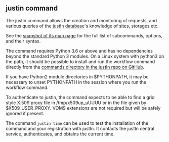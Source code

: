 ## justin command

The justin command allows the creation and monitoring of requests, and 
various queries of the [justIn database](database.md)'s knowledge of
sites, storages etc.

See the [snapshot of its man page](workflow-man-page.md) for the full list
of subcommands, options, and their syntax.

The command requires Python 3.6 or above and has no dependencies beyond the
standard Python 3 modules. On a Linux system with python3 on the path, it
should be possible to install and run the workflow command directly from the
[commands directory in the justIn repo on GitHub](https://github.com/DUNE/dune-justin/tree/main/commands).

If you have Python2 module directories in $PYTHONPATH, it may be necessary
to unset PYTHONPATH in the session where you run the workflow command.

To authenticate to justIn, the command expects to be able to 
find a grid style X.509 proxy file in /tmp/x509up_uUUUU or in the file given
by $X509_USER_PROXY. VOMS extensions are not required but will be safely
ignored if present. 

The command `justin time` can be used to test the installation of the 
command and your registration with justIn. It contacts the
justIn central service, authenticates, and obtains the current time. 

